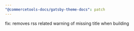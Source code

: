 ```yaml
---
"@commercetools-docs/gatsby-theme-docs": patch
---
```


fix: removes rss related warning of missing title when building

